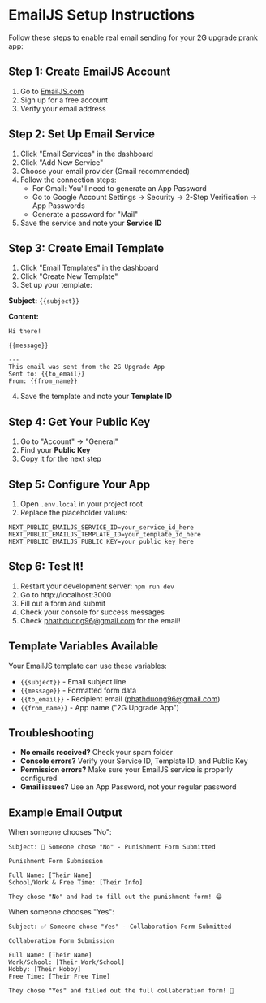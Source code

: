# EmailJS Setup Instructions

Follow these steps to enable real email sending for your 2G upgrade prank app:

## Step 1: Create EmailJS Account
1. Go to [EmailJS.com](https://www.emailjs.com/)
2. Sign up for a free account
3. Verify your email address

## Step 2: Set Up Email Service
1. Click "Email Services" in the dashboard
2. Click "Add New Service"
3. Choose your email provider (Gmail recommended)
4. Follow the connection steps:
   - For Gmail: You'll need to generate an App Password
   - Go to Google Account Settings → Security → 2-Step Verification → App Passwords
   - Generate a password for "Mail"
5. Save the service and note your **Service ID**

## Step 3: Create Email Template
1. Click "Email Templates" in the dashboard
2. Click "Create New Template"
3. Set up your template:

**Subject:** `{{subject}}`

**Content:**
```
Hi there!

{{message}}

---
This email was sent from the 2G Upgrade App
Sent to: {{to_email}}
From: {{from_name}}
```

4. Save the template and note your **Template ID**

## Step 4: Get Your Public Key
1. Go to "Account" → "General"
2. Find your **Public Key**
3. Copy it for the next step

## Step 5: Configure Your App
1. Open `.env.local` in your project root
2. Replace the placeholder values:

```env
NEXT_PUBLIC_EMAILJS_SERVICE_ID=your_service_id_here
NEXT_PUBLIC_EMAILJS_TEMPLATE_ID=your_template_id_here
NEXT_PUBLIC_EMAILJS_PUBLIC_KEY=your_public_key_here
```

## Step 6: Test It!
1. Restart your development server: `npm run dev`
2. Go to http://localhost:3000
3. Fill out a form and submit
4. Check your console for success messages
5. Check phathduong96@gmail.com for the email!

## Template Variables Available
Your EmailJS template can use these variables:
- `{{subject}}` - Email subject line
- `{{message}}` - Formatted form data
- `{{to_email}}` - Recipient email (phathduong96@gmail.com)
- `{{from_name}}` - App name ("2G Upgrade App")

## Troubleshooting
- **No emails received?** Check your spam folder
- **Console errors?** Verify your Service ID, Template ID, and Public Key
- **Permission errors?** Make sure your EmailJS service is properly configured
- **Gmail issues?** Use an App Password, not your regular password

## Example Email Output
When someone chooses "No":
```
Subject: 🤭 Someone chose "No" - Punishment Form Submitted

Punishment Form Submission

Full Name: [Their Name]
School/Work & Free Time: [Their Info]

They chose "No" and had to fill out the punishment form! 😂
```

When someone chooses "Yes":
```
Subject: ✅ Someone chose "Yes" - Collaboration Form Submitted

Collaboration Form Submission

Full Name: [Their Name]
Work/School: [Their Work/School]
Hobby: [Their Hobby]
Free Time: [Their Free Time]

They chose "Yes" and filled out the full collaboration form! 🎉
```